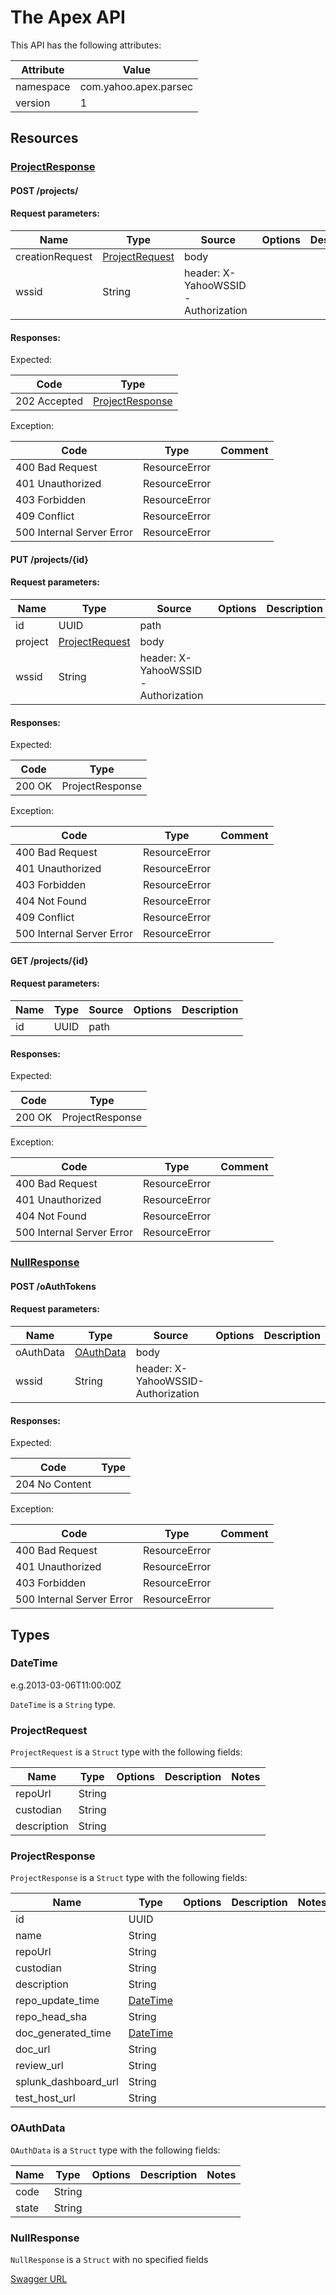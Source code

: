 # The Apex API

This API has the following attributes:

| Attribute | Value                 |
|-----------|-----------------------|
| namespace | com.yahoo.apex.parsec |
| version   | 1                     |


## Resources

### [ProjectResponse](#ProjectResponse)

#### POST /projects/

#### Request parameters:

| Name            | Type                              | Source                             | Options | Description |
|-----------------|-----------------------------------|------------------------------------|---------|-------------|
| creationRequest | [ProjectRequest](#projectrequest) | body                               |         |             |
| wssid           | String                            | header: X-YahooWSSID-Authorization |         |             |


#### Responses:

Expected:

| Code         | Type                                |
|--------------|-------------------------------------|
| 202 Accepted | [ProjectResponse](#projectresponse) |


Exception:

| Code                      | Type          | Comment |
|---------------------------|---------------|---------|
| 400 Bad Request           | ResourceError |         |
| 401 Unauthorized          | ResourceError |         |
| 403 Forbidden             | ResourceError |         |
| 409 Conflict              | ResourceError |         |
| 500 Internal Server Error | ResourceError |         |


#### PUT /projects/{id}

#### Request parameters:

| Name    | Type                              | Source                             | Options | Description |
|---------|-----------------------------------|------------------------------------|---------|-------------|
| id      | UUID                              | path                               |         |             |
| project | [ProjectRequest](#projectrequest) | body                               |         |             |
| wssid   | String                            | header: X-YahooWSSID-Authorization |         |             |


#### Responses:

Expected:

| Code   | Type            |
|--------|-----------------|
| 200 OK | ProjectResponse |


Exception:

| Code                      | Type          | Comment |
|---------------------------|---------------|---------|
| 400 Bad Request           | ResourceError |         |
| 401 Unauthorized          | ResourceError |         |
| 403 Forbidden             | ResourceError |         |
| 404 Not Found             | ResourceError |         |
| 409 Conflict              | ResourceError |         |
| 500 Internal Server Error | ResourceError |         |


#### GET /projects/{id}

#### Request parameters:

| Name | Type | Source | Options | Description |
|------|------|--------|---------|-------------|
| id   | UUID | path   |         |             |


#### Responses:

Expected:

| Code   | Type            |
|--------|-----------------|
| 200 OK | ProjectResponse |


Exception:

| Code                      | Type          | Comment |
|---------------------------|---------------|---------|
| 400 Bad Request           | ResourceError |         |
| 401 Unauthorized          | ResourceError |         |
| 404 Not Found             | ResourceError |         |
| 500 Internal Server Error | ResourceError |         |


### [NullResponse](#NullResponse)

#### POST /oAuthTokens

#### Request parameters:

| Name      | Type                    | Source                             | Options | Description |
|-----------|-------------------------|------------------------------------|---------|-------------|
| oAuthData | [OAuthData](#oauthdata) | body                               |         |             |
| wssid     | String                  | header: X-YahooWSSID-Authorization |         |             |


#### Responses:

Expected:

| Code           | Type |
|----------------|------|
| 204 No Content |      |


Exception:

| Code                      | Type          | Comment |
|---------------------------|---------------|---------|
| 400 Bad Request           | ResourceError |         |
| 401 Unauthorized          | ResourceError |         |
| 403 Forbidden             | ResourceError |         |
| 500 Internal Server Error | ResourceError |         |


## Types

### <a name="DateTime"></a> DateTime

e.g.2013-03-06T11:00:00Z

`DateTime` is a `String` type.


### <a name="ProjectRequest"></a> ProjectRequest
`ProjectRequest` is a `Struct` type with the following fields:

| Name        | Type   | Options | Description | Notes |
|-------------|--------|---------|-------------|-------|
| repoUrl     | String |         |             |       |
| custodian   | String |         |             |       |
| description | String |         |             |       |


### <a name="ProjectResponse"></a> ProjectResponse
`ProjectResponse` is a `Struct` type with the following fields:

| Name                 | Type                  | Options | Description | Notes |
|----------------------|-----------------------|---------|-------------|-------|
| id                   | UUID                  |         |             |       |
| name                 | String                |         |             |       |
| repoUrl              | String                |         |             |       |
| custodian            | String                |         |             |       |
| description          | String                |         |             |       |
| repo_update_time     | [DateTime](#datetime) |         |             |       |
| repo_head_sha        | String                |         |             |       |
| doc_generated_time   | [DateTime](#datetime) |         |             |       |
| doc_url              | String                |         |             |       |
| review_url           | String                |         |             |       |
| splunk_dashboard_url | String                |         |             |       |
| test_host_url        | String                |         |             |       |


### <a name="OAuthData"></a> OAuthData
`OAuthData` is a `Struct` type with the following fields:

| Name  | Type   | Options | Description | Notes |
|-------|--------|---------|-------------|-------|
| code  | String |         |             |       |
| state | String |         |             |       |


### <a name="NullResponse"></a> NullResponse
`NullResponse` is a `Struct` with no specified fields


[Swagger URL](https://git.corp.yahoo.com/pages/ApexTest/Swagger-UI/parsec/swagger-ui/?url=https://git.corp.yahoo.com/pages/ApexHostingBeta/project_1083/swagger-json/test_swagger.json)
